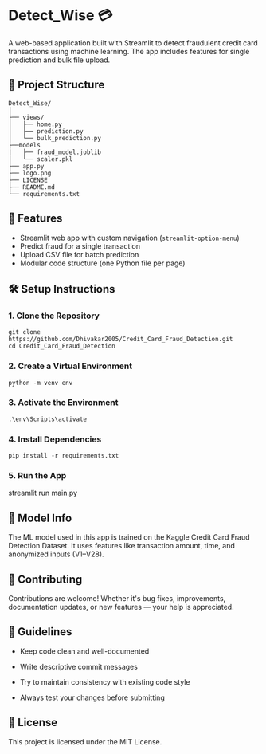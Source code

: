 # Detect_Wise 💳 

A web-based application built with Streamlit to detect fraudulent credit card transactions using machine learning. The app includes features for single prediction and bulk file upload.



## 📂 Project Structure

    Detect_Wise/
    │
    ├── views/                  
    │   ├── home.py            
    │   ├── prediction.py       
    │   └── bulk_prediction.py 
    ├──models
    |   ├── fraud_model.joblib      
    │   └── scaler.pkl
    ├── app.py
    ├── logo.png
    ├── LICENSE
    ├── README.md     
    └── requirements.txt             
    
## 🚀 Features

- Streamlit web app with custom navigation (`streamlit-option-menu`)
- Predict fraud for a single transaction
- Upload CSV file for batch prediction
- Modular code structure (one Python file per page)



## 🛠️ Setup Instructions

### 1. Clone the Repository
    
    git clone https://github.com/Dhivakar2005/Credit_Card_Fraud_Detection.git
    cd Credit_Card_Fraud_Detection

### 2. Create a Virtual Environment
    
    python -m venv env

### 3. Activate the Environment
    
    .\env\Scripts\activate

### 4. Install Dependencies
    
    pip install -r requirements.txt


### 5. Run the App
streamlit run main.py


## 🧪 Model Info
The ML model used in this app is trained on the Kaggle Credit Card Fraud Detection Dataset. It uses features like transaction amount, time, and anonymized inputs (V1–V28).


## 🤝 Contributing

Contributions are welcome! Whether it's bug fixes, improvements, documentation updates, or new features — your help is appreciated.


## 📌 Guidelines
- Keep code clean and well-documented

- Write descriptive commit messages

- Try to maintain consistency with existing code style

- Always test your changes before submitting

## 📃 License

This project is licensed under the MIT License.



